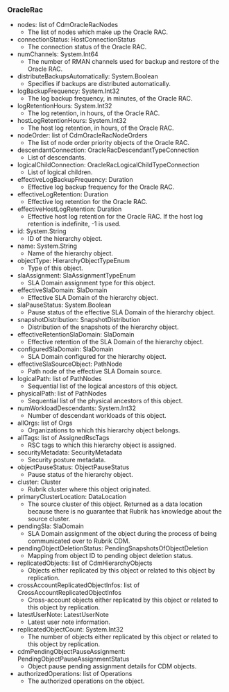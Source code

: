 ### OracleRac
- nodes: list of CdmOracleRacNodes
  - The list of nodes which make up the Oracle RAC.
- connectionStatus: HostConnectionStatus
  - The connection status of the Oracle RAC.
- numChannels: System.Int64
  - The number of RMAN channels used for backup and restore of the Oracle RAC.
- distributeBackupsAutomatically: System.Boolean
  - Specifies if backups are distributed automatically.
- logBackupFrequency: System.Int32
  - The log backup frequency, in minutes, of the Oracle RAC.
- logRetentionHours: System.Int32
  - The log retention, in hours, of the Oracle RAC.
- hostLogRetentionHours: System.Int32
  - The host log retention, in hours, of the Oracle RAC.
- nodeOrder: list of CdmOracleRacNodeOrders
  - The list of node order priority objects of the Oracle RAC.
- descendantConnection: OracleRacDescendantTypeConnection
  - List of descendants.
- logicalChildConnection: OracleRacLogicalChildTypeConnection
  - List of logical children.
- effectiveLogBackupFrequency: Duration
  - Effective log backup frequency for the Oracle RAC.
- effectiveLogRetention: Duration
  - Effective log retention for the Oracle RAC.
- effectiveHostLogRetention: Duration
  - Effective host log retention for the Oracle RAC. If the host log retention is indefinite, -1 is used.
- id: System.String
  - ID of the hierarchy object.
- name: System.String
  - Name of the hierarchy object.
- objectType: HierarchyObjectTypeEnum
  - Type of this object.
- slaAssignment: SlaAssignmentTypeEnum
  - SLA Domain assignment type for this object.
- effectiveSlaDomain: SlaDomain
  - Effective SLA Domain of the hierarchy object.
- slaPauseStatus: System.Boolean
  - Pause status of the effective SLA Domain of the hierarchy object.
- snapshotDistribution: SnapshotDistribution
  - Distribution of the snapshots of the hierarchy object.
- effectiveRetentionSlaDomain: SlaDomain
  - Effective retention of the SLA Domain of the hierarchy object.
- configuredSlaDomain: SlaDomain
  - SLA Domain configured for the hierarchy object.
- effectiveSlaSourceObject: PathNode
  - Path node of the effective SLA Domain source.
- logicalPath: list of PathNodes
  - Sequential list of the logical ancestors of this object.
- physicalPath: list of PathNodes
  - Sequential list of the physical ancestors of this object.
- numWorkloadDescendants: System.Int32
  - Number of descendant workloads of this object.
- allOrgs: list of Orgs
  - Organizations to which this hierarchy object belongs.
- allTags: list of AssignedRscTags
  - RSC tags to which this hierarchy object is assigned.
- securityMetadata: SecurityMetadata
  - Security posture metadata.
- objectPauseStatus: ObjectPauseStatus
  - Pause status of the hierarchy object.
- cluster: Cluster
  - Rubrik cluster where this object originated.
- primaryClusterLocation: DataLocation
  - The source cluster of this object. Returned as a data location because there is no guarantee that Rubrik has knowledge about the source cluster.
- pendingSla: SlaDomain
  - SLA Domain assignment of the object during the process of being communicated over to Rubrik CDM.
- pendingObjectDeletionStatus: PendingSnapshotsOfObjectDeletion
  - Mapping from object ID to pending object deletion status.
- replicatedObjects: list of CdmHierarchyObjects
  - Objects either replicated by this object or related to this object by replication.
- crossAccountReplicatedObjectInfos: list of CrossAccountReplicatedObjectInfos
  - Cross-account objects either replicated by this object or related to this object by replication.
- latestUserNote: LatestUserNote
  - Latest user note information.
- replicatedObjectCount: System.Int32
  - The number of objects either replicated by this object or related to this object by replication.
- cdmPendingObjectPauseAssignment: PendingObjectPauseAssignmentStatus
  - Object pause pending assignment details for CDM objects.
- authorizedOperations: list of Operations
  - The authorized operations on the object.
